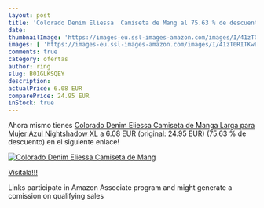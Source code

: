 ```yaml
---
layout: post
title: 'Colorado Denim Eliessa  Camiseta de Mang al 75.63 % de descuento'
date: 
thumbnailImage: 'https://images-eu.ssl-images-amazon.com/images/I/41zT0RITKwL._SL200_.jpg'
images: [ 'https://images-eu.ssl-images-amazon.com/images/I/41zT0RITKwL._SL200_.jpg' ]
comments: true
category: ofertas
author: ring
slug: B01GLKSQEY
description:
actualPrice: 6.08 EUR
comparePrice: 24.95 EUR
inStock: true
---
```


Ahora mismo tienes [Colorado Denim Eliessa  Camiseta de Manga Larga para Mujer  Azul  Nightshadow  XL](https://www.amazon.es/dp/B01GLKSQEY/?tag=tolees-21) a 6.08 EUR (original: 24.95 EUR) (75.63 %  de descuento) en el siguiente enlace!

[![Colorado Denim Eliessa  Camiseta de Mang](https://images-eu.ssl-images-amazon.com/images/I/41zT0RITKwL._SL200_.jpg)](https://www.amazon.es/dp/B01GLKSQEY/?tag=tolees-21)

[Visítala!!!](https://www.amazon.es/dp/B01GLKSQEY/?tag=tolees-21)

Links participate in Amazon Associate program and might generate a comission on qualifying sales
